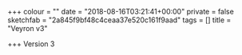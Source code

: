 +++
colour = ""
date = "2018-08-16T03:21:41+00:00"
private = false
sketchfab = "2a845f9bf48c4ceaa37e520c161f9aad"
tags = []
title = "Veyron v3"

+++
Version 3